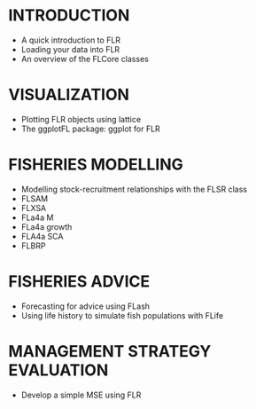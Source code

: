 

# INTRODUCTION

- A quick introduction to FLR
- Loading your data into FLR
- An overview of the FLCore classes

# VISUALIZATION

- Plotting FLR objects using lattice
- The ggplotFL package: ggplot for FLR

# FISHERIES MODELLING

- Modelling stock-recruitment relationships with the FLSR class
- FLSAM
- FLXSA
- FLa4a M
- FLa4a growth
- FLA4a SCA
- FLBRP

# FISHERIES ADVICE

- Forecasting for advice using FLash
- Using life history to simulate fish populations with FLife

# MANAGEMENT STRATEGY EVALUATION

- Develop a simple MSE using FLR
